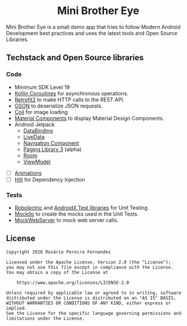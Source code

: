 <h1 align="center">Mini Brother Eye</h1>

Mini Brother Eye is a small demo app that tries to follow Modern Android Development best practices
 and uses the latest tools and Open Source Libraries.


## Techstack and Open Source libraries

### Code

- Minimum SDK Level 19
- [Kotlin Coroutines](https://github.com/Kotlin/kotlinx.coroutines) for asynchronous operations.
- [Retrofit2](https://github.com/square/retrofit) to make HTTP calls to the REST API.
- [GSON](https://github.com/google/gson) to deserialize JSON requests.
- [Coil](https://github.com/coil-kt/coil) for image loading.
- [Material Components](https://github.com/material-components/material-components-android)
 to display Material Design Components.
- Android Jetpack
    - [DataBinding](https://developer.android.com/topic/libraries/data-binding)
    - [LiveData](https://developer.android.com/topic/libraries/architecture/livedata)
    - [Navigation Component](https://developer.android.com/guide/navigation)
    - [Paging Library 3](https://developer.android.com/topic/libraries/architecture/paging) (alpha)
    - [Room](https://developer.android.com/topic/libraries/architecture/room)
    - [ViewModel](https://developer.android.com/topic/libraries/architecture/viewmodel)
- [ ] [Animations](https://developer.android.com/training/animation)
- [ ] [Hilt](https://developer.android.com/training/dependency-injection/hilt-android) for
 Dependency Injection

### Tests

- [Robolectric](https://github.com/robolectric/robolectric) and
 [AndroidX Test libraries](https://developer.android.com/training/testing) for Unit Testing.
- [Mockito](https://github.com/mockito/mockito) to create the mocks used in the Unit Tests.
- [MockWebServer](https://github.com/square/okhttp/tree/master/mockwebserver) to mock web server
 calls.


## License

```
Copyright 2020 Rosário Pereira Fernandes

Licensed under the Apache License, Version 2.0 (the "License");
you may not use this file except in compliance with the License.
You may obtain a copy of the License at

    https://www.apache.org/licenses/LICENSE-2.0

Unless required by applicable law or agreed to in writing, software
distributed under the License is distributed on an "AS IS" BASIS,
WITHOUT WARRANTIES OR CONDITIONS OF ANY KIND, either express or implied.
See the License for the specific language governing permissions and
limitations under the License.
```